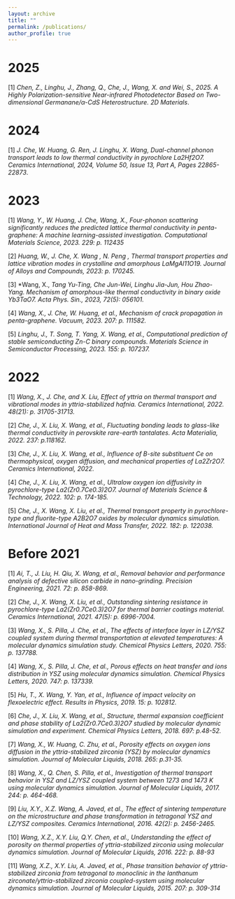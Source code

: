 ```yaml
---
layout: archive
title: ""
permalink: /publications/
author_profile: true
---
```

2025
======
[1] *Chen, Z., Linghu, J., Zhang, Q., Che, J., Wang, X. and Wei, S., 2025. A Highly Polarization-sensitive Near-infrared Photodetector Based on Two-dimensional Germanane/α-CdS Heterostructure. 2D Materials*.

2024
======
[1] *J. Che, W. Huang, G. Ren, J. Linghu, X. Wang, Dual-channel phonon transport leads to low thermal conductivity in pyrochlore La2Hf2O7. Ceramics International, 2024, Volume 50, Issue 13, Part A, Pages 22865-22873*.

2023
======

[1] *Wang, Y., W. Huang, J. Che, Wang, X., Four-phonon scattering significantly reduces the predicted lattice thermal conductivity in penta-graphene: A machine learning-assisted investigation. Computational Materials Science, 2023. 229: p. 112435*

[2] *Huang, W., J. Che, X. Wang  , N. Peng  , Thermal transport properties and lattice vibration modes in crystalline and amorphous LaMgAl11O19. Journal of Alloys and Compounds, 2023: p. 170245.*

[3] *Wang, X., *Tang Yu-Ting, Che Jun-Wei, Linghu Jia-Jun, Hou Zhao-Yang. Mechanism of amorphous-like thermal conductivity in binary oxide Yb3TaO7. Acta Phys. Sin., 2023, 72(5): 056101.*

[4] *Wang, X., J. Che, W. Huang, et al., Mechanism of crack propagation in penta-graphene. Vacuum, 2023. 207: p. 111582.*

[5] *Linghu, J., T. Song, T. Yang, X. Wang, et al., Computational prediction of stable semiconducting Zn-C binary compounds. Materials Science in Semiconductor Processing, 2023. 155: p. 107237.*

2022
======

[1] *Wang, X., J. Che, and X. Liu, Effect of yttria on thermal transport and vibrational modes in yttria-stabilized hafnia. Ceramics International, 2022. 48(21): p. 31705-31713.*

[2] *Che, J., X. Liu, X. Wang, et al., Fluctuating bonding leads to glass-like thermal conductivity in perovskite rare-earth tantalates. Acta Materialia, 2022. 237: p.118162.*

[3] *Che, J., X. Liu, X. Wang, et al., Influence of B-site substituent Ce on thermophysical, oxygen diffusion, and mechanical properties of La2Zr2O7. Ceramics International, 2022.*

[4] *Che, J., X. Liu, X. Wang, et al., Ultralow oxygen ion diffusivity in pyrochlore-type La2(Zr0.7Ce0.3)2O7. Journal of Materials Science & Technology, 2022. 102: p. 174-185.*

[5] *Che, J., X. Wang, X. Liu, et al., Thermal transport property in pyrochlore-type and fluorite-type A2B2O7 oxides by molecular dynamics simulation. International Journal of Heat and Mass Transfer, 2022. 182: p. 122038.*

Before 2021
======

[1] *Ai, T., J. Liu, H. Qiu, X. Wang, et al., Removal behavior and performance analysis of defective silicon carbide in nano-grinding. Precision Engineering, 2021. 72: p. 858-869.*

[2] *Che, J., X. Wang, X. Liu, et al., Outstanding sintering resistance in pyrochlore-type La2(Zr0.7Ce0.3)2O7 for thermal barrier coatings material. Ceramics International, 2021. 47(5): p. 6996-7004.*

[3] *Wang, X., S. Pilla, J. Che, et al., The effects of interface layer in LZ/YSZ coupled system during thermal transportation at elevated temperatures: A molecular dynamics simulation study. Chemical Physics Letters, 2020. 755: p. 137788.*

[4] *Wang, X., S. Pilla, J. Che, et al., Porous effects on heat transfer and ions distribution in YSZ using molecular dynamics simulation. Chemical Physics Letters, 2020. 747: p. 137339.*

[5] *Hu, T., X. Wang, Y. Yan, et al., Influence of impact velocity on flexoelectric effect. Results in Physics, 2019. 15: p. 102812.*

[6] *Che, J., X. Liu, X. Wang, et al., Structure, thermal expansion coefficient and phase stability of La2(Zr0.7Ce0.3)2O7 studied by molecular dynamic simulation and experiment. Chemical Physics Letters, 2018. 697: p.48-52.*

[7] *Wang, X., W. Huang, C. Zhu, et al., Porosity effects on oxygen ions diffusion in the yttria-stabilized zirconia (YSZ) by molecular dynamics simulation. Journal of Molecular Liquids, 2018. 265: p.31-35.*

[8] *Wang, X., Q. Chen, S. Pilla, et al., Investigation of thermal transport behavior in YSZ and LZ/YSZ coupled system between 1273 and 1473 K using molecular dynamics simulation. Journal of Molecular Liquids, 2017. 244: p. 464-468.*

[9] *Liu, X.Y., X.Z. Wang, A. Javed, et al., The effect of sintering temperature on the microstructure and phase transformation in tetragonal YSZ and LZ/YSZ composites. Ceramics International, 2016. 42(2): p. 2456-2465.*

[10] *Wang, X.Z., X.Y. Liu, Q.Y. Chen, et al., Understanding the effect of porosity on thermal properties of yttria-stabilized zirconia using molecular dynamics simulation. Journal of Molecular Liquids, 2016. 222: p. 88-93*

[11] *Wang, X.Z., X.Y. Liu, A. Javed, et al., Phase transition behavior of yttria-stabilized zirconia from tetragonal to monoclinic in the lanthanum zirconate/yttria-stabilized zirconia coupled-system using molecular dynamics simulation. Journal of Molecular Liquids, 2015. 207: p. 309-314*
